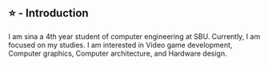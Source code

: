 ## ⭐ - Introduction
I am sina a 4th year student of computer engineering at SBU. Currently, I am focused on my studies. I am interested in Video game development, Computer graphics, Computer architecture, and Hardware design.


